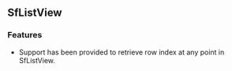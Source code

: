 ## SfListView
  
### Features

* Support has been provided to retrieve row index at any point in SfListView.
